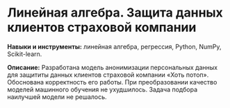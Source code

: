 # Линейная алгебра. Защита данных клиентов страховой компании

__Навыки и инструменты:__  линейная алгебра, регрессия, Python, NumPy, Scikit-learn.

__Описание:__ Разработана модель анонимизации персональных данных для защититы данных клиентов страховой компании «Хоть потоп». Обоснована корректность его работы. При преобразовании качество моделей машинного обучения не ухудшилось. Задача подбора наилучшей модели не решалось.